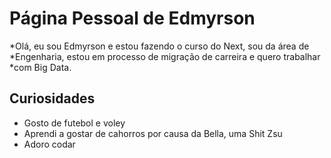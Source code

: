 # Página Pessoal de Edmyrson

*Olá, eu sou Edmyrson e estou fazendo o curso do Next, sou da área de
*Engenharia, estou em processo de migração de carreira e quero trabalhar
*com Big Data.

## Curiosidades

- Gosto de futebol e voley
- Aprendi a gostar de cahorros por causa da Bella, uma Shit Zsu 
- Adoro codar
